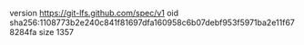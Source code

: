 version https://git-lfs.github.com/spec/v1
oid sha256:1108773b2e240c841f81697dfa160958c6b07debf953f5971ba2e11f678284fa
size 1357
